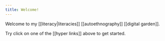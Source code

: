 ```yaml
---
title: Welcome!
---
```


Welcome to my [[literacy|literacies]] [[autoethnography]] [[digital garden]]. 

Try click on one of the [[hyper links]] above to get started.